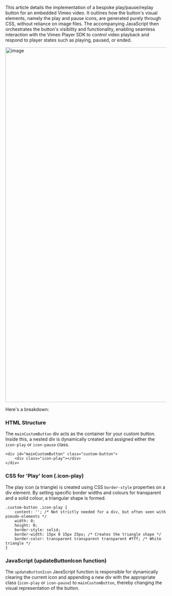 This article details the implementation of a bespoke play/pause/replay button for an embedded Vimeo video. It outlines how the button's visual elements, namely the play and pause icons, are generated purely through CSS, without reliance on image files. The accompanying JavaScript then orchestrates the button's visibility and functionality, enabling seamless interaction with the Vimeo Player SDK to control video playback and respond to player states such as playing, paused, or ended.

<img width="1320" height="1108" alt="image" src="https://github.com/user-attachments/assets/59952f8c-686f-4f77-8684-64efd982e86c" />


Here's a breakdown:


### HTML Structure
The `mainCustomButton` div acts as the container for your custom button. Inside this, a nested div is dynamically created and assigned either the `icon-play` or `icon-pause` class.

~~~```html
<div id="mainCustomButton" class="custom-button">
    <div class="icon-play"></div>
</div>
~~~


### CSS for 'Play' Icon (.icon-play)
The play icon (a triangle) is created using CSS `border-style` properties on a div element. By setting specific border widths and colours for transparent and a solid colour, a triangular shape is formed.

~~~```css
.custom-button .icon-play {
    content: ''; /* Not strictly needed for a div, but often seen with pseudo-elements */
    width: 0;
    height: 0;
    border-style: solid;
    border-width: 15px 0 15px 25px; /* Creates the triangle shape */
    border-color: transparent transparent transparent #fff; /* White triangle */
}
~~~


### JavaScript (updateButtonIcon function)
The `updateButtonIcon` JavaScript function is responsible for dynamically clearing the current icon and appending a new div with the appropriate class (`icon-play` or `icon-pause`) to `mainCustomButton`, thereby changing the visual representation of the button.


